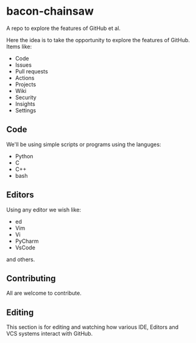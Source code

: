 # bacon-chainsaw
A repo to explore the features of GitHub et al.

Here the idea is to take the opportunity to explore the features of GitHub.<br>
Items like:
- Code
- Issues
- Pull requests
- Actions
- Projects
- Wiki
- Security
- Insights
- Settings

## Code

We'll be using simple scripts or programs using the languges:
- Python
- C
- C++
- bash

## Editors

Using any editor we wish like:
- ed
- Vim
- Vi
- PyCharm
- VsCode

and others.<br>

## Contributing

All are welcome to contribute.<br>

## Editing

This section is for editing and watching how various IDE, Editors and<br>
VCS systems interact with GitHub.<br>
